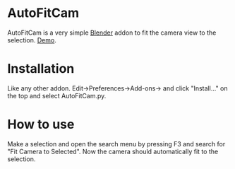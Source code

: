 # AutoFitCam
AutoFitCam is a very simple <a href="https://www.blender.org/">Blender</a> addon to fit the camera view to the selection. <a href="https://i.imgur.com/lLIlZWW.gifv">Demo</a>.

# Installation
Like any other addon. Edit->Preferences->Add-ons-> and click "Install..." on the top and select AutoFitCam.py.

# How to use
Make a selection and open the search menu by pressing F3 and search for "Fit Camera to Selected". Now the camera should automatically fit to the selection.
